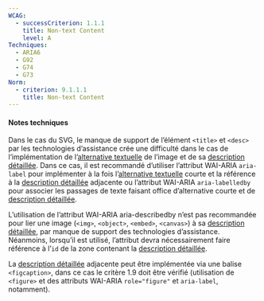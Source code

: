 ```yaml
---
WCAG:
  - successCriterion: 1.1.1
    title: Non-text Content
    level: A
Techniques:
  - ARIA6
  - G92
  - G74
  - G73
Norm:
  - criterion: 9.1.1.1
    title: Non-text Content
---
```


#### Notes techniques

Dans le cas du SVG, le manque de support de l’élément `<title>` et `<desc>` par les technologies d’assistance crée une difficulté dans le cas de l’implémentation de l’[alternative textuelle](#alternative-textuelle-image) de l’image et de sa [description détaillée](#description-detaillee-image). Dans ce cas, il est recommandé d’utiliser l’attribut WAI-ARIA `aria-label` pour implémenter à la fois l’[alternative textuelle](#alternative-textuelle-image) courte et la référence à la [description détaillée](#description-detaillee-image) adjacente ou l’attribut WAI-ARIA `aria-labelledby` pour associer les passages de texte faisant office d’alternative courte et de [description détaillée](#description-detaillee-image).

L’utilisation de l’attribut WAI-ARIA aria-describedby n’est pas recommandée pour lier une image (`<img>`, `<object>`, `<embed>`, `<canvas>`) à sa [description détaillée](#description-detaillee-image), par manque de support des technologies d’assistance. Néanmoins, lorsqu’il est utilisé, l’attribut devra nécessairement faire référence à l’`id` de la zone contenant la [description détaillée](#description-detaillee-image).

La [description détaillée](#description-detaillee-image) adjacente peut être implémentée via une balise `<figcaption>`, dans ce cas le critère 1.9 doit être vérifié (utilisation de `<figure>` et des attributs WAI-ARIA `role="figure"` et `aria-label`, notamment).